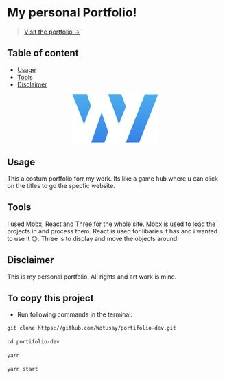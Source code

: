 # My personal Portfolio!

> [Visit the portfolio →](https://woutsalembier.be/)
## Table of content

- [Usage](#usage)
- [Tools](#tools)
- [Disclaimer](#disclaimer)




<p align="center">
  <img src="public/assets/logo.png" alt="logo" width="200"/>
</p>


## Usage
This a costum portfolio forr my work. Its like a game hub where u can click on the titles to go the specfic website. 

## Tools

I used Mobx, React and Three for the whole site. Mobx is used to load the projects in and process them. React is used for libaries it has and i wanted to use it 😊. Three is to display and move the objects around.

## Disclaimer

This is my personal portfolio. All rights and art work is mine.

## To copy this project

* Run following commands in the terminal:
```
git clone https://github.com/Wotusay/portifolio-dev.git

cd portifolio-dev

yarn

yarn start
